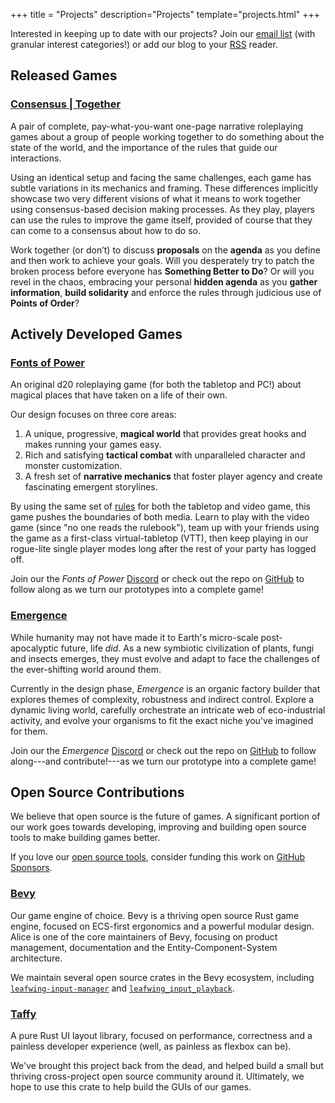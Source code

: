 +++
title = "Projects"
description="Projects"
template="projects.html"
+++

Interested in keeping up to date with our projects? Join our [email list](mailing-list/) (with granular interest categories!)
or add our blog to your [RSS](rss.xml) reader.

## Released Games

### [Consensus | Together](https://leafwing-studios.itch.io/consensus-together)

A pair of complete, pay-what-you-want one-page narrative roleplaying games
about a group of people working together to do something about the state of the world,
and the importance of the rules that guide our interactions.

Using an identical setup and facing the same challenges, each game has subtle variations in its mechanics and framing.
These differences implicitly showcase two very different visions of what it means to work together using consensus-based decision making processes.
As they play, players can use the rules to improve the game itself, provided of course that they can come to a consensus about how to do so.

Work together (or don’t) to discuss **proposals** on the **agenda** as you define and then work to achieve your goals.
Will you desperately try to patch the broken process before everyone has **Something Better to Do**?
Or will you revel in the chaos, embracing your personal **hidden agenda** as you **gather information**, **build solidarity** and enforce the rules through judicious use of **Points of Order**?

## Actively Developed Games

### [Fonts of Power](https://github.com/leafwing-studios/fonts-of-power)

An original d20 roleplaying game (for both the tabletop and PC!) about magical places that have taken on a life of their own.

Our design focuses on three core areas:

1. A unique, progressive, **magical world** that provides great hooks and makes running your games easy.
2. Rich and satisfying **tactical combat** with unparalleled character and monster customization.
3. A fresh set of **narrative mechanics** that foster player agency and create fascinating emergent storylines.

By using the same set of [rules](https://rules.fontsofpower.com/#/) for both the tabletop and video game, this game pushes the boundaries of both media.
Learn to play with the video game (since "no one reads the rulebook"),
team up with your friends using the game as a first-class virtual-tabletop (VTT),
then keep playing in our rogue-lite single player modes long after the rest of your party has logged off.

Join our the *Fonts of Power*  [Discord](https://discord.gg/K6SSPvfkne)
or check out the repo on [GitHub](https://github.com/leafwing-studios/fonts-of-power)
to follow along as we turn our prototypes into a complete game!

### [Emergence](https://github.com/leafwing-studios/emergence)

While humanity may not have made it to Earth's micro-scale post-apocalyptic future, life *did*.
As a new symbiotic civilization of plants, fungi and insects emerges,
they must evolve and adapt to face the challenges of the ever-shifting world around them.

Currently in the design phase, *Emergence* is an organic factory builder
that explores themes of complexity, robustness and indirect control.
Explore a dynamic living world, carefully orchestrate an intricate web of eco-industrial activity,
and evolve your organisms to fit the exact niche you've imagined for them.

Join our the *Emergence*  [Discord](https://discord.com/invite/GyTG5KT352)
or check out the repo on [GitHub](https://github.com/leafwing-studios/emergence)
to follow along---and contribute!---as we turn our prototype into a complete game!

## Open Source Contributions

We believe that open source is the future of games.
A significant portion of our work goes towards developing, improving and building open source tools to make building games better.

If you love our [open source tools](https://github.com/leafwing-studios/),
consider funding this work on [GitHub Sponsors](https://github.com/sponsors/alice-i-cecile).

### [Bevy](https://bevyengine.org/)

Our game engine of choice.
Bevy is a thriving open source Rust game engine, focused on ECS-first ergonomics and a powerful modular design.
Alice is one of the core maintainers of Bevy, focusing on product management, documentation and the Entity-Component-System architecture.

We maintain several open source crates in the Bevy ecosystem,
including [`leafwing-input-manager`](https://github.com/Leafwing-Studios/leafwing_input_manager) and [`leafwing_input_playback`](https://github.com/Leafwing-Studios/leafwing_input_playback).

### [Taffy](https://github.com/dioxuslabs/taffy)

A pure Rust UI layout library, focused on performance, correctness and a painless developer experience (well, as painless as flexbox can be).

We've brought this project back from the dead, and helped build a small but thriving cross-project open source community around it.
Ultimately, we hope to use this crate to help build the GUIs of our games.
